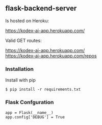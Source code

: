 ## flask-backend-server

Is hosted on Heroku: 

https://kodex-ai-app.herokuapp.com/

Valid GET routes:

https://kodex-ai-app.herokuapp.com/ <br>
https://kodex-ai-app.herokuapp.com/repos

<h3> Installation </h3>
Install with pip

```
$ pip install -r requirements.txt
```

<h3> Flask Confguration </h3>

```
app = Flask(__name__)
app.config['DEBUG'] = True
```
